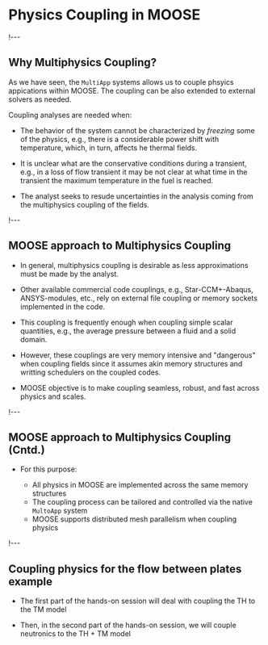 # Physics Coupling in MOOSE

!---

## Why Multiphysics Coupling?

As we have seen, the ```MultiApp``` systems allows us to couple phsyics appications within MOOSE. The coupling can be also extended to external solvers as needed.

Coupling analyses are needed when:

- The behavior of the system cannot be characterized by *freezing* some of the physics, e.g., there is a considerable power shift with temperature, which, in turn, affects he thermal fields.

- It is unclear what are the conservative conditions during a transient, e.g., in a loss of flow transient it may be not clear at what time in the transient the maximum temperature in the fuel is reached.

- The analyst seeks to resude uncertainties in the analysis coming from the multiphysics coupling of the fields.

!---

## MOOSE approach to Multiphysics Coupling

- In general, multiphysics coupling is desirable as less approximations must be made by the analyst.

- Other available commercial code couplings, e.g., Star-CCM+-Abaqus, ANSYS-modules, etc., rely on external file coupling or memory sockets implemented in the code.

- This coupling is frequently enough when coupling simple scalar quantities, e.g., the average pressure between a fluid and a solid domain.

- However, these couplings are very memory intensive and "dangerous" when coupling fields since it assumes akin memory structures and writting schedulers on the coupled codes.

- MOOSE objective is to make coupling seamless, robust, and fast across physics and scales.

!---

## MOOSE approach to Multiphysics Coupling (Cntd.)

- For this purpose:

  - All physics in MOOSE are implemented across the same memory structures
  - The coupling process can be tailored and controlled via the native ```MultoApp``` system
  - MOOSE supports distributed mesh parallelism when coupling physics

!---

## Coupling physics for the flow between plates example

- The first part of the hands-on session will deal with coupling the TH to the TM model

- Then, in the second part of the hands-on session, we will couple neutronics to the TH + TM model
